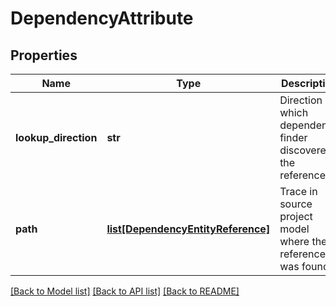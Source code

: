 # DependencyAttribute

## Properties
Name | Type | Description | Notes
------------ | ------------- | ------------- | -------------
**lookup_direction** | **str** | Direction in which dependency finder discovered the reference. | [optional] 
**path** | [**list[DependencyEntityReference]**](DependencyEntityReference.md) | Trace in source project model where the reference was found. | [optional] 

[[Back to Model list]](../README.md#documentation-for-models) [[Back to API list]](../README.md#documentation-for-api-endpoints) [[Back to README]](../README.md)

